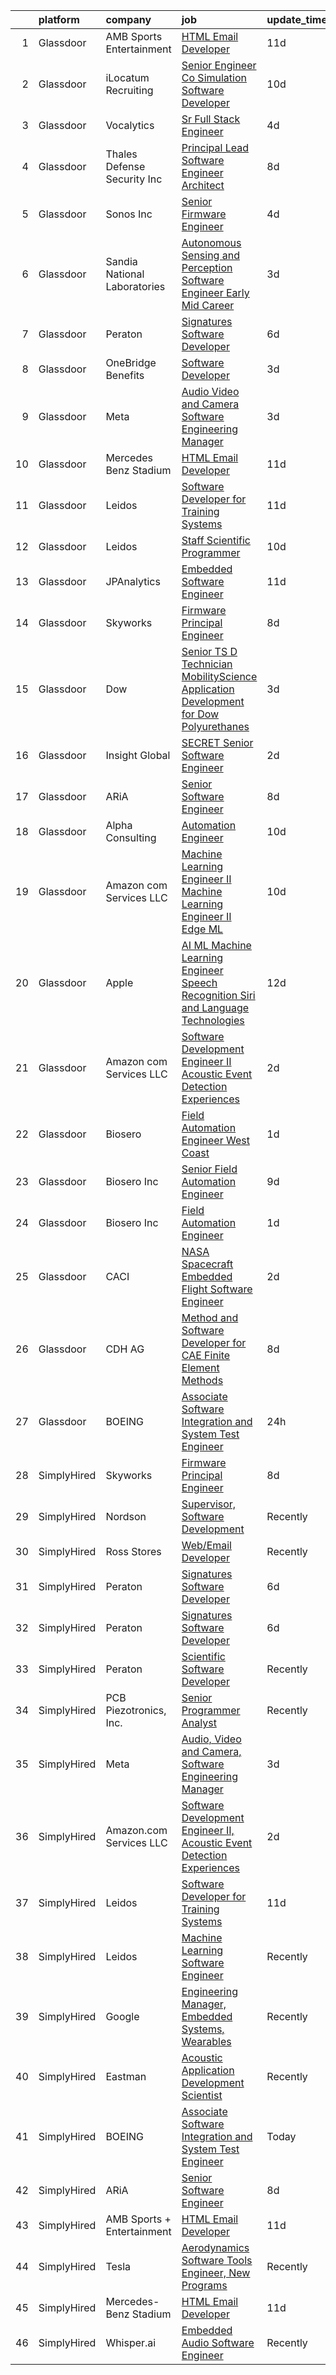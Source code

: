 

|    | platform    | company                        | job                                                                                                                                                                                                                                                                                                                                                                                                                                                                                                                                                                                                                                                                                                                                                                                                                                                                                                                                                                                                                                                                                                                                                                                                                                                                                                                                                                                                                                                                                                                                             | update_time   | location                |
|---:|:------------|:-------------------------------|:------------------------------------------------------------------------------------------------------------------------------------------------------------------------------------------------------------------------------------------------------------------------------------------------------------------------------------------------------------------------------------------------------------------------------------------------------------------------------------------------------------------------------------------------------------------------------------------------------------------------------------------------------------------------------------------------------------------------------------------------------------------------------------------------------------------------------------------------------------------------------------------------------------------------------------------------------------------------------------------------------------------------------------------------------------------------------------------------------------------------------------------------------------------------------------------------------------------------------------------------------------------------------------------------------------------------------------------------------------------------------------------------------------------------------------------------------------------------------------------------------------------------------------------------|:--------------|:------------------------|
|  1 | Glassdoor   | AMB Sports   Entertainment     | [HTML Email Developer](https://www.glassdoor.com/partner/jobListing.htm?pos=111&ao=1136043&s=58&guid=0000018271ee7e2981607e064d404e57&src=GD_JOB_AD&t=SR&vt=w&cs=1_74017e40&cb=1659768831831&jobListingId=1008028235126&jrtk=3-0-1g9ousvink24p801-1g9ousvj8jorf800-eacde8b18bac105a-)                                                                                                                                                                                                                                                                                                                                                                                                                                                                                                                                                                                                                                                                                                                                                                                                                                                                                                                                                                                                                                                                                                                                                                                                                                                           | 11d           | Atlanta, GA             |
|  2 | Glassdoor   | iLocatum Recruiting            | [Senior Engineer   Co Simulation Software Developer](https://www.glassdoor.com/partner/jobListing.htm?pos=110&ao=1110586&s=58&guid=0000018271ee7e2981607e064d404e57&src=GD_JOB_AD&t=SR&vt=w&ea=1&cs=1_b7c2daf0&cb=1659768831831&jobListingId=1008031184795&cpc=3DB599BF2F4828F0&jrtk=3-0-1g9ousvink24p801-1g9ousvj8jorf800-3d7f67eb8dbe255a--6NYlbfkN0D1UcI9BXC1f5QSBjMbPamHM6GlmOeW7DhZo1lcFVxibe-vyE4u5NZNh4gYETyu5OMFhdH-WBklkaddU-TxotsMAFIXZ8lhyqh95OVXubFBgikApSy1URaL6nfvsi0uy7p44YIwUYwOjBvN1kQTFzH0pL2q51e43f2zZcrg3-KSUd8MLAz2NQJI1-EzcnAQvhjIBlthgZlLB5HTlpgNLZbSkdZJhxLFmU1AjtjfB6UJnUKSr0cov_y9uGRqcODe-v2P5z78IF33hI4MuH7b-DPfZ20MBB07XacBJvPvxc5fuso2d6DHRUEslHLUXTFs2flHYaw_7AmTNpEIO1efC0FZ4014eAZOqAxBzseQdtJCF0IT6aW5-h5xOVWom8Z0k09RDXqde8tZ--0g72hAPaFwBVWxbE605Oexgpm257hIvrg-54GB8d_fN-iheN2ev0MymiRDjU6IgClLJWM8vgPlcB2rkjpNCI5qhUbpT6Z9dE07DlgD0H2f9xY4q2n2pyyaMLAd0ZnGO7OLOuEyfvSpskxmZ8IbqZlZYwNwXgzTg43G-uw3HTG2)                                                                                                                                                                                                                                                                                                                                                                                                                                                                                                                                                                                                   | 10d           | Westmont, IL            |
|  3 | Glassdoor   | Vocalytics                     | [Sr  Full Stack Engineer](https://www.glassdoor.com/partner/jobListing.htm?pos=119&ao=1136043&s=58&guid=0000018271ee7e2981607e064d404e57&src=GD_JOB_AD&t=SR&vt=w&ea=1&cs=1_18ce851d&cb=1659768831832&jobListingId=1008045659637&jrtk=3-0-1g9ousvink24p801-1g9ousvj8jorf800-8945c6b11cdb6226-)                                                                                                                                                                                                                                                                                                                                                                                                                                                                                                                                                                                                                                                                                                                                                                                                                                                                                                                                                                                                                                                                                                                                                                                                                                                   | 4d            | Remote                  |
|  4 | Glassdoor   | Thales Defense   Security  Inc | [Principal Lead Software Engineer Architect](https://www.glassdoor.com/partner/jobListing.htm?pos=127&ao=1136043&s=58&guid=0000018271ee7e2981607e064d404e57&src=GD_JOB_AD&t=SR&vt=w&cs=1_c397a545&cb=1659768831833&jobListingId=1008036349123&jrtk=3-0-1g9ousvink24p801-1g9ousvj8jorf800-90522da7da233ced-)                                                                                                                                                                                                                                                                                                                                                                                                                                                                                                                                                                                                                                                                                                                                                                                                                                                                                                                                                                                                                                                                                                                                                                                                                                     | 8d            | New York, NY            |
|  5 | Glassdoor   | Sonos  Inc                     | [Senior Firmware Engineer](https://www.glassdoor.com/partner/jobListing.htm?pos=121&ao=1136043&s=58&guid=0000018271ee7e2981607e064d404e57&src=GD_JOB_AD&t=SR&vt=w&cs=1_d9b3ccf9&cb=1659768831833&jobListingId=1008045067501&jrtk=3-0-1g9ousvink24p801-1g9ousvj8jorf800-6430edc7977b7480-)                                                                                                                                                                                                                                                                                                                                                                                                                                                                                                                                                                                                                                                                                                                                                                                                                                                                                                                                                                                                                                                                                                                                                                                                                                                       | 4d            | Louisville, KY          |
|  6 | Glassdoor   | Sandia National Laboratories   | [Autonomous Sensing and Perception Software Engineer  Early Mid Career ](https://www.glassdoor.com/partner/jobListing.htm?pos=122&ao=1136043&s=58&guid=0000018271ee7e2981607e064d404e57&src=GD_JOB_AD&t=SR&vt=w&cs=1_548e94b0&cb=1659768831833&jobListingId=1008047913311&jrtk=3-0-1g9ousvink24p801-1g9ousvj8jorf800-71bb59f86f70195a-)                                                                                                                                                                                                                                                                                                                                                                                                                                                                                                                                                                                                                                                                                                                                                                                                                                                                                                                                                                                                                                                                                                                                                                                                         | 3d            | Albuquerque, NM         |
|  7 | Glassdoor   | Peraton                        | [Signatures Software Developer](https://www.glassdoor.com/partner/jobListing.htm?pos=104&ao=1110586&s=58&guid=0000018271ee7e2981607e064d404e57&src=GD_JOB_AD&t=SR&vt=w&cs=1_c8e91d4a&cb=1659768831829&jobListingId=1008039349868&cpc=0FE1F5EA2BC84A01&jrtk=3-0-1g9ousvink24p801-1g9ousvj8jorf800-12b7d26dee4f4361--6NYlbfkN0Cx7R8OmodZU4Ze4hnUhR0Myw3_voyDLMHXumN7ynSuTrXceT3foN28OOGtcbbQ_775nrUtcEj3Ul0vLtzdamFe0Adhdve6qrEAT8Ivol-tXcF8bxWk0r1gBssjXWmRkIGjy8acjiZtQjOiAyyUnn_Cr58-YUJ4aKkcYNo0yl5RUpsWLzkfl9et0RAvYat0z13f7Vh1ANoRjffCG-R4JBrWOFM11aCv6vtVthLL0Gp6lPaxbE2RSfwg4xJM2ck2AbvO7mVzX0Kw9Sx57v2HDB9O4JIgse-lmTFW0NRKULqdUyYIRITsLs2bSw37h0Dwae7K72tBnTqQORrEC5eIHUskjePLUnkzyTngNkGMVks4p-IoHTJqatXfIMBolj5yHG1x8wmvNxM56xrEic535sp-d2Tj-Q2vjSXpJaaMaiA4iyd5fmw4h4iZ4Kfj3bsetetREv3W2WC1OYIQvJy3yrRlktkmENIJqgd29aP1w5XErXOHeXbrTEw10jAxZMRP4f_K-xLsuN1jPbZtWtNhxIjIa2k2Xl_7LkcE8HtyBM5Dj0C4YnqmXzc1xu6eYUAbD99NdkCph14DISORtOrcqSry-pBYLf61S8eQcGcRkkXAuUsH_OMoX9pQAUYXIm7Vxx8UYexk1jjbVnlwckD1tW2vGOFP3eJto98DWrlj9Qevm41ChbkfWoTf2dDfPMJFG1MfhnbYqmRncxqaWVyHvoHxn2qEgvtEOKXWHm0Ify4p29qd1vrGzGg1Y13IYsrDDPhqEGaLidAXLQT7dHq5tvoSzhHkpuhOrCbCcbBB39z63-S55NlV9IYJTpVNV1ZuAM2ccCPxEu9amHkt0ZxdFpLArBXfAhD6DsD_RkpeB63MJyljyaJzQnh2P4yyKAMYyhyPHu9IxdITc0GRkNhHxecKK-cCyQkKWMZSpA1LLxv-AXe7lY5UeJGBFni4PlyV7DREB5zxeg9Iognx8WV6F71Xt3s9QbWJrzXXkQiMC9CAdaHCtYYfVKR9hS3KDp_skGMyEsCYXggcWqQvq4U09xRzEcAROMA9ZBy5-9ucmtsmG5T4xk2T2OuxaWiKjGJAenE1dR-Bef7rulEKwOpysb2NpsfWD9-i7aHdEX0OADCpS5Z2rqpD6lJLz1N1tC89ByUoPJzhNnjBpQ%3D%3D) | 6d            | Bethesda, MD            |
|  8 | Glassdoor   | OneBridge Benefits             | [Software Developer](https://www.glassdoor.com/partner/jobListing.htm?pos=114&ao=1136043&s=58&guid=0000018271ee7e2981607e064d404e57&src=GD_JOB_AD&t=SR&vt=w&ea=1&cs=1_02c8d278&cb=1659768831832&jobListingId=1008047095097&jrtk=3-0-1g9ousvink24p801-1g9ousvj8jorf800-36642876585a2c62-)                                                                                                                                                                                                                                                                                                                                                                                                                                                                                                                                                                                                                                                                                                                                                                                                                                                                                                                                                                                                                                                                                                                                                                                                                                                        | 3d            | Buffalo, NY             |
|  9 | Glassdoor   | Meta                           | [Audio  Video and Camera  Software Engineering Manager](https://www.glassdoor.com/partner/jobListing.htm?pos=108&ao=1110586&s=58&guid=0000018271ee7e2981607e064d404e57&src=GD_JOB_AD&t=SR&vt=w&cs=1_8406a245&cb=1659768831830&jobListingId=1008048424140&cpc=65CC663E25211861&jrtk=3-0-1g9ousvink24p801-1g9ousvj8jorf800-2f3e3f080289ccc8--6NYlbfkN0DYl4UJW4r1Vl7FEn6T9F-rD9lpC-0oMJVSiWjK_MGUd8e8cHXcpv6KPyjLHZEfqkUkuW4FeZdGHDOYIbKXpOVzpgHYmd0Mdxqbqr9bWX3wOX-YPwUGzzOCVebAPW5gJCa7KI4uayUPCSFg0Fa9x7a0yOW_XMVHtA9I4R6GFxvKRwny0T-wmqiD_LqxCY-RiiVsN9NqARkNrJZ9ZKzkMgccj9yjOdphgn8pLIp1eL7Yv70XnaQzBfohLdUDjfiW_ZD7CvP3A5nDo5jrvNGrhJQZVgZWeWInok00-3D5zjg4_Xc97DCyMXqOMWZwbZrosLCSDwzm9obzimWJYc2IjzbVFxpsjTlIkttO70wJ0f8v9yBmhzdb3y0_Qsm4-MVTQWmTMLW-3mISJ8ZzbMfkM29gfVT3kKzvIJp_cMmytrla_wNJek7ZemfVHUXNco83-rlmT18XeAv-oRfGNY9rVayBVaGI3eQdSduK1Lz7Z8cDfKo0hsqQVYV0aua1ovI-spljRQ3TywAc-GYe4yVoR-IPM1F-J-hhkHrYbVIzjHF2gjmZ4MRdsxn-irDcxGboJygTO5257CbU72BrpMC0dYqlVh0exSaSj4OI0g8qcEji7QgDCy2MeDgjMYL-qvw3QRysrGUsdubel9J2jDutyxQY7HD8uC6WV4zZlocpX46OJUNZXHmQQFC2DfiWWAx0zNqcA3YkOYp1NsD0NbIGYv36i7BUExU-iXHgtY80dLYp5tt39GYij_raBV2yPtpda1GpV7Ikl9V1RR7GwTcCBiSjNms664zPQMAKoA1k32r6s26VuVVliEKSWRs1W98RLj97eX7j_ubt9NCnnXmXu1c13gcsMD1WXc24vfXVINS8Pe6n0c9cyPAX04DTdv5DhFObQV4LRWwA6x5kOdl51vI-rZ9STVDw8Xu9LWxWE1mHVnhaNnX9dCGreRrLhGjtFXnJR1aN8SxoRhG7jL_xe3PepNkp1XphX_CeTc4sVgcEd6QAbCwnwd39lidJo9O_39o7_oe9r5-knXi2_HOhBSPu1wD5LHRtiDzpGZEJMk8x1A%3D%3D)                                                                         | 3d            | Burlingame, CA          |
| 10 | Glassdoor   | Mercedes Benz Stadium          | [HTML Email Developer](https://www.glassdoor.com/partner/jobListing.htm?pos=113&ao=1136043&s=58&guid=0000018271ee7e2981607e064d404e57&src=GD_JOB_AD&t=SR&vt=w&ea=1&cs=1_7274deec&cb=1659768831831&jobListingId=1008028184763&jrtk=3-0-1g9ousvink24p801-1g9ousvj8jorf800-9a547699c45640b0-)                                                                                                                                                                                                                                                                                                                                                                                                                                                                                                                                                                                                                                                                                                                                                                                                                                                                                                                                                                                                                                                                                                                                                                                                                                                      | 11d           | Atlanta, GA             |
| 11 | Glassdoor   | Leidos                         | [Software Developer for Training Systems](https://www.glassdoor.com/partner/jobListing.htm?pos=105&ao=1110586&s=58&guid=0000018271ee7e2981607e064d404e57&src=GD_JOB_AD&t=SR&vt=w&cs=1_cacf6fc5&cb=1659768831830&jobListingId=1008027833923&cpc=61B26E8FEFFA679F&jrtk=3-0-1g9ousvink24p801-1g9ousvj8jorf800-183065c03579bde0--6NYlbfkN0CZUO70VSdYKA8PR3jfrSh5ljhqJhfDt0PzQCMubt8cRihWbmqO_-Ccw6DGinMZCyKXTah149IElIo13-QZQJcdQn15N9Jxw-gfH0vBNXQ83H-xL1VHb5T889X15fcU2GMZMPBZ13hyA7bZo_vy9UZYTq3zNO-5xR-6bX809QKaAScbQmAVHpXmyyQ9aMnqGtOPlZR4V_jv9BF9rMAErHXz2SodUAyJx8yOUAjCwI4vLYQXXZ2lYI2rPaUtEmJsmFi2MWEjQrZx6TQqpG-XBGnq_LdCEE_9PQaYhqVQpx16XB6doyeCmaJPsdl4Xoi5aQlPwQ_l0LVb6Pw6BAwWErHHn_-R2ej9DoNVT1-WejEh4na_VEWlTqbYPux1XMoOMKU5UUG6Z0bTFhDlKqlFY0KwqvMbuVwP6FyJ6irFn0z0D7OGTdVZYHTKOKpMWiz2HyjRIKbYH_Nmte6X2iBthoMfAgPE1R8sxX2Lq6tRq2nYa8Yw4DRzzx6cLC5ZouVHV7Nbp8jxaWkfdxeLId9-awkW26oIjU1PVEOd28Be0iOySPGRPBuKlh2Wjkkw2eOoUxzEe3nEyzMN0niu4futDEVv_dXFD39r9QFWiVMFtaMJuvZNgZdPrPKkmO1BHnEevjsxlQLDOLOzjA%3D%3D)                                                                                                                                                                                                                                                                                                                                                                                                                                                                                                                       | 11d           | Bethesda, MD            |
| 12 | Glassdoor   | Leidos                         | [Staff Scientific Programmer](https://www.glassdoor.com/partner/jobListing.htm?pos=106&ao=1110586&s=58&guid=0000018271ee7e2981607e064d404e57&src=GD_JOB_AD&t=SR&vt=w&cs=1_a669e20a&cb=1659768831830&jobListingId=1008032008142&cpc=2187E14FC6F1B769&jrtk=3-0-1g9ousvink24p801-1g9ousvj8jorf800-1f38abc9fade6d07--6NYlbfkN0CZUO70VSdYKA8PR3jfrSh5ljhqJhfDt0PzQCMubt8cRihWbmqO_-Ccw6DGinMZCyLjp7BOTRSlLWf3gecSskMubrtfqdweFHo-tiUJv3MS7mmsQgUZSSWJxsyjB2X_ymEgsC8kMBCxJYrrYD2Hlb7w2vJZ5jZQbRUgFj-m7MwtFWjnsbbLmdK5EqfjaMfhW0lqZD1WTCPmljXWPL6JB3anHRLbS2Goa-KIkBw_dRVVnlMILtYYzbPMTJQbDbp_qFpszZAwf8aKBX6QIDuI6rde9SHnhr-3pH4YOKwEI532-HNhSvJ1kO6vMrgL8G2tgIWfwMebn_h43yqV4JH_6US1lLIwGVuYUvjwBIK43_bvgo97hsC36ypvJgrbr5lBUTICUTH5R5tMrE4EQbIWf9goYfqyQBRI_U0E90SYzV7RKUndKzTDlZdFP3Uccx39SnG4gBDu_aydm8LVqyTN9ylcc9S85L2kcIKsVHjSuaR7ue8SMIhjq0rfUJm0rNzKCoNP-2FpYM5jK8_zzYiMgVsbWaRRcu_ndIr9mDpdNjmxrImYbmtXxDjTncj07O98MshgSck27-peRu8k1vMOny0r4Tcho9Nk1-de3G_CwnJczQelGklE-bwa)                                                                                                                                                                                                                                                                                                                                                                                                                                                                                                                                                               | 10d           | Bethesda, MD            |
| 13 | Glassdoor   | JPAnalytics                    | [Embedded Software Engineer](https://www.glassdoor.com/partner/jobListing.htm?pos=124&ao=1136043&s=58&guid=0000018271ee7e2981607e064d404e57&src=GD_JOB_AD&t=SR&vt=w&cs=1_793ace11&cb=1659768831833&jobListingId=1008027057037&jrtk=3-0-1g9ousvink24p801-1g9ousvj8jorf800-884b5ac597197960-)                                                                                                                                                                                                                                                                                                                                                                                                                                                                                                                                                                                                                                                                                                                                                                                                                                                                                                                                                                                                                                                                                                                                                                                                                                                     | 11d           | East Falmouth, MA       |
| 14 | Glassdoor   | Skyworks                       | [Firmware Principal Engineer](https://www.glassdoor.com/partner/jobListing.htm?pos=101&ao=1110586&s=58&guid=0000018271ee7e2981607e064d404e57&src=GD_JOB_AD&t=SR&vt=w&cs=1_4a42ef6a&cb=1659768831828&jobListingId=1008036261688&cpc=9E934515C28A9103&jrtk=3-0-1g9ousvink24p801-1g9ousvj8jorf800-e7fab630f13f3fc8--6NYlbfkN0DHQ2YF_lzanMOpjgFd_u1JSCUjxU03gesn9XxhbS0077QO4yJjDmI95AhBT2FcdaxIbs9_5ufFmM-YOeCI_eI14COSbnENS7Xm_bkReTALQz_wHDcZr0zT8RRUAiWev8-4FyqD9pVDF2C6Ocnsg8d2QDBddscxrqgyz9YqlQD5h6ulcALkBTSS5oxvNcBAl6MBvX0tm6YmK37r_g-mQ5dO5Bb6ZcCzKAJq7Jn6QWvT81RyJ7Dw5j4SRLAHBIUljW8i6kfRcr8Mox2y-dr2mKibLcGrBE__GUJOVnpjIZsriKpx1_fjPjR-fZGXJ3DivyMskprIK0C2iq-EiWV23J31NSCEf4s8AzIPyOB8e3XLC9YXaiW93x9Ld_OYBc4cF-XkyRiL54M9RUQjwDeBIHOAibM15-P24NbJI45F6-CBGyj5rrymHWTae2QT8d23GRR6dYE1gusB7JZ8PWARYXo0cK-AO8p8toAYyhxzJHUC0HmSdi0sqU0uinmjLU5EygtX-gq08yEMJnTKye0TWOsBKWvA8jyEFzyyorrlL35VdVoUC4zVuj8auWb_uU7qKp-3IMWMu6Bjtv5ABn9Wxlat4xLaYGzWIGUbOmKekxHjpbiKoYxYS4tmaUNr5Wja7vIqGGvJ5uJ7-fv8v3Ziz8thlCF0eTAx6m8%3D)                                                                                                                                                                                                                                                                                                                                                                                                                                                                                                                 | 8d            | Beaverton, OR           |
| 15 | Glassdoor   | Dow                            | [Senior TS D Technician   MobilityScience Application Development for Dow Polyurethanes](https://www.glassdoor.com/partner/jobListing.htm?pos=120&ao=1136043&s=58&guid=0000018271ee7e2981607e064d404e57&src=GD_JOB_AD&t=SR&vt=w&cs=1_6d6ef355&cb=1659768831833&jobListingId=1008047754485&jrtk=3-0-1g9ousvink24p801-1g9ousvj8jorf800-a967188aabc88d94-)                                                                                                                                                                                                                                                                                                                                                                                                                                                                                                                                                                                                                                                                                                                                                                                                                                                                                                                                                                                                                                                                                                                                                                                         | 3d            | Midland, MI             |
| 16 | Glassdoor   | Insight Global                 | [SECRET Senior Software Engineer](https://www.glassdoor.com/partner/jobListing.htm?pos=112&ao=1110586&s=58&guid=0000018271ee7e2981607e064d404e57&src=GD_JOB_AD&t=SR&vt=w&cs=1_d30302e9&cb=1659768831831&jobListingId=1008050015830&cpc=3BA4CE39D5B5DEF5&jrtk=3-0-1g9ousvink24p801-1g9ousvj8jorf800-5b02cb7451abe8a0--6NYlbfkN0BKkHZu3wF05EeDimN_p6sYpKCMArvwa95YdH7UpkaBCqc7l59ErwqcinDaIJnobowJv4CLAC77RU-LQfDNv59WCre66gYrQT19sq7-6nYYOFAIR3oiiw-XTy2dG8NE6FbLt9tdxwp4SmlgNdof4blhMY_8FCXv1U_WAgllnH7f-IeTolbWAf9c4AUdJGZ7tvcZ_1OdSkbyCqy6s3fqVIa50cPmfr5EQKLJwAnFh_JmKliEtDb-VJyJW7x9AE9Q_eRxL6nORG8PhinV_34rftW9na3kFimphLjmd27rh1J5pVivo1qVreLQFgeCtGaEhhVH5VmvZDHI8gPWTUn1OacMQ_sASftrZ9FrivygMXuR_UujuGNSfrIeJpxvgMRt-XOxr1gOah5grOt6U2eOxDGfvo3Sok0LAXL8P8Kzd2RFYBiXkxGCEBiixb-1409lGYVt0mf7RpyoI7CZF1CoHvju5ozfvhllA4qt7F-QlER_vw%3D%3D)                                                                                                                                                                                                                                                                                                                                                                                                                                                                                                                                                                                                                                                                                               | 2d            | Norfolk, VA             |
| 17 | Glassdoor   | ARiA                           | [Senior Software Engineer](https://www.glassdoor.com/partner/jobListing.htm?pos=103&ao=1110586&s=58&guid=0000018271ee7e2981607e064d404e57&src=GD_JOB_AD&t=SR&vt=w&ea=1&cs=1_8b76ef8b&cb=1659768831829&jobListingId=1008035313771&cpc=A1E2D04CAB10975F&jrtk=3-0-1g9ousvink24p801-1g9ousvj8jorf800-55062b51fc6b7795--6NYlbfkN0ACu_hgM4mYOpGjE6TXudS1eLEYdlotK5aSiNrSIRlNjrOhnyvEHI4wAf0vSRgE6-O0rvPs7gvb9THpwAfOFg_uj7xGB_lcX92EiFk_Bb3v_2ryN0Jo0SjUxS2BXdfgUXa7nqfq6enH0dD0_fK8DyMPAuza8qkuUTiV0w7Sdo36SCM3bdktqmxMWCxsk5x4xjr074-AX9l0DAgRWuo8N0aRRsaLS_dKLgve6hBrkBLayX5Uu539hfy5Z2YPWUXs_yctr_5I5H9jt8XFnt99Nq5NUkvkTqRsNpMeDrN8601KhcuTGmhY2F1zbScZwVGnAAuQ5jQkN9lJlf9bXDP_1F1rrSWfoqm_JPptaojwY-0Fxmt4tsdSwtQxlRdIsWpauMVHAHAtk4RmEaj5RBC3-L_xHCkMXwExq_MBkaddSuKTXa8kl0ubNwIgKfGD2pcqaCpgfrGhEGtE0FtYLrjAd_1WPjdzgbTKSOoqL_7zDYPSwOerEbZ1JO282MIk8Mo2x8ofD8qFMf7sZQ%3D%3D)                                                                                                                                                                                                                                                                                                                                                                                                                                                                                                                                                                                                                                                                 | 8d            | Seattle, WA             |
| 18 | Glassdoor   | Alpha Consulting               | [Automation Engineer](https://www.glassdoor.com/partner/jobListing.htm?pos=109&ao=1110586&s=58&guid=0000018271ee7e2981607e064d404e57&src=GD_JOB_AD&t=SR&vt=w&ea=1&cs=1_24b32c49&cb=1659768831831&jobListingId=1008031063827&cpc=155EB9D5185558AF&jrtk=3-0-1g9ousvink24p801-1g9ousvj8jorf800-0685a86701fb0c1d--6NYlbfkN0CmztqN_51rcXXt1zGaqXL2SM702I5KuCok5O3lQmzZOFwxmpqFAedJIljPvkZxaoEBbIogKBsaHYKYWbz3SdAg7oeV2NI8FN72Z8l1jmjO366gdF-F6YmzjUlS2VxE8Z1lElGYSdMe0hsZF2MpSR9APiXAN63P53BgGynGRJ3ghlCErUuNpehxQhGQMRKJsFvcCZ9nURPV5FWvsM-FPdDB6-s4ve6_miOaeXWX4jmc9d6Px0QU6RgqVqw9506_nDiTvjmCIguOnuKkVYggQeSQKayhfwOjVuWL7tk2ZFPsA0eXcG5664TYt5D4JcdqF2XI1nEbhckAp8ba17ehB2uVMNpHHDUXTSdFCXYq1j4GdWWa0fyvS6O12DOUxf36fk2GhMtB-7bz8yLgi9F2PR9VVrFkG2qicvyBPCaJUFAD8b2Ev4xaLbEmyxqW7NU8AiaLmIUgUdzAkuFJH0dOnVjjKVjoUKHRDzeebNa0kqPuvZj5a3XNx0ayk3XHuFUFx8_MvbvoOFqlYw%3D%3D)                                                                                                                                                                                                                                                                                                                                                                                                                                                                                                                                                                                                                                                                      | 10d           | West Point, PA          |
| 19 | Glassdoor   | Amazon com Services LLC        | [Machine Learning Engineer II  Machine Learning Engineer II  Edge ML](https://www.glassdoor.com/partner/jobListing.htm?pos=125&ao=1136043&s=58&guid=0000018271ee7e2981607e064d404e57&src=GD_JOB_AD&t=SR&vt=w&cs=1_1ea761f5&cb=1659768831833&jobListingId=1008029712894&jrtk=3-0-1g9ousvink24p801-1g9ousvj8jorf800-e5498838ead6dea4-)                                                                                                                                                                                                                                                                                                                                                                                                                                                                                                                                                                                                                                                                                                                                                                                                                                                                                                                                                                                                                                                                                                                                                                                                            | 10d           | Cambridge, MA           |
| 20 | Glassdoor   | Apple                          | [AI ML   Machine Learning Engineer  Speech Recognition   Siri and Language Technologies](https://www.glassdoor.com/partner/jobListing.htm?pos=107&ao=1110586&s=58&guid=0000018271ee7e2981607e064d404e57&src=GD_JOB_AD&t=SR&vt=w&cs=1_3dacd552&cb=1659768831830&jobListingId=1008025019899&cpc=5FEB1BEB8E14EF52&jrtk=3-0-1g9ousvink24p801-1g9ousvj8jorf800-c2d954e567e3d4b3--6NYlbfkN0BvKrLyj5gPmtZO9T8euul8TCxuuKNOtzRJOomxnwSEodTz2Bc-sPZlm1JPYWoVnTFEDzg0Vx42kRpR89GPxzVd3-X-QAocJl6LWkVdvmMNgjvLiCmnUmNab4ASL_z-nXeBHdLwnKJduunKJICJTVo56Ib4eNOYR6Rs2rwulJ13VgB8iiUpDH3VSSs-Vs5hrjJUHP2kc0aFtmgwoj1jy0NRZrnH6l_Ykb42uOuciRCvxEd1UW6F4PS9qAjQbZT-eRdx04aJEtjJndyh4XhnobXJtk1EuF0sJf8pzp1gdRp8eb329_g8trpIeaUKl_4bQ_dUO8Lii6In-vbJUQfiHPOGwo0omDJHCquATUkbu3McJ0mq4MF13Ny6E3-GGDTjy3y3o2Q7fq_yn9t2QWjHo2K0wn8nhSEk1sRBDi1lhWUh8bxzJFMiFWTxpN0ICdxIiSTRDmYuCpV-SOTTS-vy4cft7zEKIv-uiZ-AGtZjhERddB1ZHbJJkxj7DMPXlZRJJ3U7WGCb3opxNHVaZ8b0oE0apNU5iOHNVBbUK15eRdlIYUodVYgGajS_nTpYFFm38a5RvvOUVaZqa9pcqfP0VC6h76mRf_RPUC3rvlPq6D_oxpt279p1d7QtNLk1ixWFnvUYhzkllIED7yaTyaXpLTGvtIwZnAUOArCw3SlR9TQBXbKNyFpG1PUvzwHMYfUpsJQjF1xDd_YNL3HjGMiNUKdyrBK-De-MFpajpTz_oFqzysbNWx2-vw0Byg3AqzTGuV1pfGsPrduikU5gx54pkU8_fgiE_dH7G_6ZjCwy_Ww_RZ9yj9CC70DjfgK4pLoJhWjyheNthugV4rqS5ZoHKCo3Mtu4q8E2VAf7ckkEidOhTJbMlWpFRbhqUH6m7p7JmUR0HYb9vHNUDyDA1Y3eq76Y-gc0skQTPYfmiD0YPPdWl6-5aq_PTocSHjktpzGOHlTSApQ2dvzTZqMzfg2iBPy5wfpKbxF1S5LBwb6HgPrXFjejmqYgzPS4Q57ZyGzMetSNQdpsQ6mWfzneOX3tEf8t02YNHdrg4bA%3D)                                                      | 12d           | Cambridge, MA           |
| 21 | Glassdoor   | Amazon com Services LLC        | [Software Development Engineer II  Acoustic Event Detection Experiences](https://www.glassdoor.com/partner/jobListing.htm?pos=117&ao=1136043&s=58&guid=0000018271ee7e2981607e064d404e57&src=GD_JOB_AD&t=SR&vt=w&cs=1_41b32466&cb=1659768831832&jobListingId=1008049350677&jrtk=3-0-1g9ousvink24p801-1g9ousvj8jorf800-deab3c902481359f-)                                                                                                                                                                                                                                                                                                                                                                                                                                                                                                                                                                                                                                                                                                                                                                                                                                                                                                                                                                                                                                                                                                                                                                                                         | 2d            | Irvine, CA              |
| 22 | Glassdoor   | Biosero                        | [Field Automation Engineer   West Coast](https://www.glassdoor.com/partner/jobListing.htm?pos=118&ao=1136043&s=58&guid=0000018271ee7e2981607e064d404e57&src=GD_JOB_AD&t=SR&vt=w&ea=1&cs=1_625ed23d&cb=1659768831832&jobListingId=1008052743684&jrtk=3-0-1g9ousvink24p801-1g9ousvj8jorf800-cfa96dc9c7e367af-)                                                                                                                                                                                                                                                                                                                                                                                                                                                                                                                                                                                                                                                                                                                                                                                                                                                                                                                                                                                                                                                                                                                                                                                                                                    | 1d            | San Diego, CA           |
| 23 | Glassdoor   | Biosero Inc                    | [Senior Field Automation Engineer](https://www.glassdoor.com/partner/jobListing.htm?pos=126&ao=1136043&s=58&guid=0000018271ee7e2981607e064d404e57&src=GD_JOB_AD&t=SR&vt=w&ea=1&cs=1_34b0849a&cb=1659768831833&jobListingId=1008032578127&jrtk=3-0-1g9ousvink24p801-1g9ousvj8jorf800-cb26e78c19ec4660-)                                                                                                                                                                                                                                                                                                                                                                                                                                                                                                                                                                                                                                                                                                                                                                                                                                                                                                                                                                                                                                                                                                                                                                                                                                          | 9d            | Boston, MA              |
| 24 | Glassdoor   | Biosero Inc                    | [Field Automation Engineer](https://www.glassdoor.com/partner/jobListing.htm?pos=116&ao=1136043&s=58&guid=0000018271ee7e2981607e064d404e57&src=GD_JOB_AD&t=SR&vt=w&ea=1&cs=1_eae3fcb5&cb=1659768831832&jobListingId=1008052448721&jrtk=3-0-1g9ousvink24p801-1g9ousvj8jorf800-93df233dc0c92f40-)                                                                                                                                                                                                                                                                                                                                                                                                                                                                                                                                                                                                                                                                                                                                                                                                                                                                                                                                                                                                                                                                                                                                                                                                                                                 | 1d            | San Diego, CA           |
| 25 | Glassdoor   | CACI                           | [NASA Spacecraft Embedded Flight Software Engineer](https://www.glassdoor.com/partner/jobListing.htm?pos=123&ao=1136043&s=58&guid=0000018271ee7e2981607e064d404e57&src=GD_JOB_AD&t=SR&vt=w&cs=1_4574ab83&cb=1659768831833&jobListingId=1008050841986&jrtk=3-0-1g9ousvink24p801-1g9ousvj8jorf800-42530d04595e727b-)                                                                                                                                                                                                                                                                                                                                                                                                                                                                                                                                                                                                                                                                                                                                                                                                                                                                                                                                                                                                                                                                                                                                                                                                                              | 2d            | Houston, TX             |
| 26 | Glassdoor   | CDH AG                         | [Method and Software Developer for CAE   Finite Element Methods](https://www.glassdoor.com/partner/jobListing.htm?pos=115&ao=1136043&s=58&guid=0000018271ee7e2981607e064d404e57&src=GD_JOB_AD&t=SR&vt=w&ea=1&cs=1_0b61236f&cb=1659768831832&jobListingId=1008035036576&jrtk=3-0-1g9ousvink24p801-1g9ousvj8jorf800-86e6aa1c5ebc5de6-)                                                                                                                                                                                                                                                                                                                                                                                                                                                                                                                                                                                                                                                                                                                                                                                                                                                                                                                                                                                                                                                                                                                                                                                                            | 8d            | Remote                  |
| 27 | Glassdoor   | BOEING                         | [Associate Software Integration and System Test Engineer](https://www.glassdoor.com/partner/jobListing.htm?pos=102&ao=1110586&s=58&guid=0000018271ee7e2981607e064d404e57&src=GD_JOB_AD&t=SR&vt=w&cs=1_53f3ccf6&cb=1659768831828&jobListingId=1008055766673&cpc=4269A4BF187C94B7&jrtk=3-0-1g9ousvink24p801-1g9ousvj8jorf800-4796445e66692df3--6NYlbfkN0BddK4H-tsabPiX3BvkwhvbvP4OkLNzlRX6egXJy9Hb11ERhvpR4KXHiogI9i6BJrkY_7Sp3ZqWxT2M1iFHUvoLSyzRaEvViMWxllsN3TD6KzMEd_zNRec4NfBR1FMrdCmrL2H2QoXFRl9x-SNTTV1rS-rOhf2tu9sI1hqRaBtKHfNmYri4i4ixT8NlC8V--9Un6wy9I6Bz7AbMDlC0Jw8GJ_vclK3W9yNvr76nZLQ_bvtc0nSsmrobatzHK4XOtsaDIYRmnIACKzuiiTLHtxSG8pbfmrKegkqsA3n8l5CTRCgFJK1fwWStyPAT55-4QJo6sdxdZ7qPpkKvQ6VNwd1XvLiuF57MH2iv-_kE50NMI518-21gEr9YMy7tRhtYgwpE3vd0g2fdfHDnj3aTLlj_r8Ug7DEsMjK_7NYvBMSNy-5f4sXC1ZIweuD0pkkmjdI%3D)                                                                                                                                                                                                                                                                                                                                                                                                                                                                                                                                                                                                                                                                                                                     | 24h           | Kent, WA                |
| 28 | SimplyHired | Skyworks                       | [Firmware Principal Engineer](https://www.simplyhired.com/job/yuEUvYe0pl4Po-wAwnXRdK_l9ULtLEgCAnIciQtolHAur5kp79b7-w?q=acoustic+developer)                                                                                                                                                                                                                                                                                                                                                                                                                                                                                                                                                                                                                                                                                                                                                                                                                                                                                                                                                                                                                                                                                                                                                                                                                                                                                                                                                                                                      | 8d            | Beaverton, OR           |
| 29 | SimplyHired | Nordson                        | [Supervisor, Software Development](https://www.simplyhired.com/job/iQzzo1syGvp_LK8EJJqfW1QgjC_kO-c6mh7ke3kUDToUb4_3_pNFMw?q=acoustic+developer)                                                                                                                                                                                                                                                                                                                                                                                                                                                                                                                                                                                                                                                                                                                                                                                                                                                                                                                                                                                                                                                                                                                                                                                                                                                                                                                                                                                                 | Recently      | Carlsbad, CA            |
| 30 | SimplyHired | Ross Stores                    | [Web/Email Developer](https://www.simplyhired.com/job/iapHcCXyBAwSCQxFgqTzcH6pCeCWlT5U6RhkIjo60dultz2bPETatw?q=acoustic+developer)                                                                                                                                                                                                                                                                                                                                                                                                                                                                                                                                                                                                                                                                                                                                                                                                                                                                                                                                                                                                                                                                                                                                                                                                                                                                                                                                                                                                              | Recently      | Dublin, CA              |
| 31 | SimplyHired | Peraton                        | [Signatures Software Developer](https://www.simplyhired.com/job/VhxXHzc1HuSwgvJxF9sKZQ2uXq6BwCFPmRIcEGeH9slcr0dBpgm7Wg?q=acoustic+developer)                                                                                                                                                                                                                                                                                                                                                                                                                                                                                                                                                                                                                                                                                                                                                                                                                                                                                                                                                                                                                                                                                                                                                                                                                                                                                                                                                                                                    | 6d            | Bethesda, MD            |
| 32 | SimplyHired | Peraton                        | [Signatures Software Developer](https://www.simplyhired.com/job/L-LMmTK2C4Y-VSnfqUXmHq2H9cBJjF50U1BTL0SHR_PjYA5WaMCFWA?q=acoustic+developer)                                                                                                                                                                                                                                                                                                                                                                                                                                                                                                                                                                                                                                                                                                                                                                                                                                                                                                                                                                                                                                                                                                                                                                                                                                                                                                                                                                                                    | 6d            | Bethesda, MD            |
| 33 | SimplyHired | Peraton                        | [Scientific Software Developer](https://www.simplyhired.com/job/7QYgSHmP-LaULOI13l0r_sxWb_0wHWMGwpZBJR4iEeFKmhhjsbVj-g?q=acoustic+developer)                                                                                                                                                                                                                                                                                                                                                                                                                                                                                                                                                                                                                                                                                                                                                                                                                                                                                                                                                                                                                                                                                                                                                                                                                                                                                                                                                                                                    | Recently      | Bethesda, MD            |
| 34 | SimplyHired | PCB Piezotronics, Inc.         | [Senior Programmer Analyst](https://www.simplyhired.com/job/eQBYwWiHkxugufpP5RasTROUJ8GSCTQyB7il0JPt8M58snoQJ9LUjQ?q=acoustic+developer)                                                                                                                                                                                                                                                                                                                                                                                                                                                                                                                                                                                                                                                                                                                                                                                                                                                                                                                                                                                                                                                                                                                                                                                                                                                                                                                                                                                                        | Recently      | Depew, NY               |
| 35 | SimplyHired | Meta                           | [Audio, Video and Camera, Software Engineering Manager](https://www.simplyhired.com/job/_oYuKuEo9Z3Ea-hjNFMmot2vKQ31oOvI9d1qmQa1ksOPRryB2zToYQ?q=acoustic+developer)                                                                                                                                                                                                                                                                                                                                                                                                                                                                                                                                                                                                                                                                                                                                                                                                                                                                                                                                                                                                                                                                                                                                                                                                                                                                                                                                                                            | 3d            | Burlingame, CA          |
| 36 | SimplyHired | Amazon.com Services LLC        | [Software Development Engineer II, Acoustic Event Detection Experiences](https://www.simplyhired.com/job/n2cWjj1gu-rdNEwNE2KRZQWFIVe7W0gvUkC8yVN1cR9DXx7QMFSqvw?q=acoustic+developer)                                                                                                                                                                                                                                                                                                                                                                                                                                                                                                                                                                                                                                                                                                                                                                                                                                                                                                                                                                                                                                                                                                                                                                                                                                                                                                                                                           | 2d            | Irvine, CA              |
| 37 | SimplyHired | Leidos                         | [Software Developer for Training Systems](https://www.simplyhired.com/job/bkZMqLcMEW3WoKMF4vv5LTlDXVzHoXRsF35WIS_tZNhHme0iBV-Cow?q=acoustic+developer)                                                                                                                                                                                                                                                                                                                                                                                                                                                                                                                                                                                                                                                                                                                                                                                                                                                                                                                                                                                                                                                                                                                                                                                                                                                                                                                                                                                          | 11d           | Bethesda, MD            |
| 38 | SimplyHired | Leidos                         | [Machine Learning Software Engineer](https://www.simplyhired.com/job/c7E7HcKxnkxSti_3BNDLjDNnH2M2I31pKX0RH4E3kgIyDzUg-mBkvA?q=acoustic+developer)                                                                                                                                                                                                                                                                                                                                                                                                                                                                                                                                                                                                                                                                                                                                                                                                                                                                                                                                                                                                                                                                                                                                                                                                                                                                                                                                                                                               | Recently      | Arlington, VA           |
| 39 | SimplyHired | Google                         | [Engineering Manager, Embedded Systems, Wearables](https://www.simplyhired.com/job/DtoixT1-JxKy95tKP99g_sye4oq5EsXqL-qe_05PxpC2wg59Eoz4rQ?q=acoustic+developer)                                                                                                                                                                                                                                                                                                                                                                                                                                                                                                                                                                                                                                                                                                                                                                                                                                                                                                                                                                                                                                                                                                                                                                                                                                                                                                                                                                                 | Recently      | Mountain View, CA       |
| 40 | SimplyHired | Eastman                        | [Acoustic Application Development Scientist](https://www.simplyhired.com/job/N-tYJftP-qf3JUJmFDDgU178lS3Ez0R54RfljGyDJMmixka8A4I20Q?q=acoustic+developer)                                                                                                                                                                                                                                                                                                                                                                                                                                                                                                                                                                                                                                                                                                                                                                                                                                                                                                                                                                                                                                                                                                                                                                                                                                                                                                                                                                                       | Recently      | Springfield, MA         |
| 41 | SimplyHired | BOEING                         | [Associate Software Integration and System Test Engineer](https://www.simplyhired.com/job/0aue0RcDcctPiFFzbGdNie1s5Sn0MWN1MtU2LQROjjf672WPg_z8yA?q=acoustic+developer)                                                                                                                                                                                                                                                                                                                                                                                                                                                                                                                                                                                                                                                                                                                                                                                                                                                                                                                                                                                                                                                                                                                                                                                                                                                                                                                                                                          | Today         | Kent, WA                |
| 42 | SimplyHired | ARiA                           | [Senior Software Engineer](https://www.simplyhired.com/job/X-GSSLpSSt5Iz3XBT09wOmri3pGwnhTA6JwCu5-oxS7NLrehOaPbFA?q=acoustic+developer)                                                                                                                                                                                                                                                                                                                                                                                                                                                                                                                                                                                                                                                                                                                                                                                                                                                                                                                                                                                                                                                                                                                                                                                                                                                                                                                                                                                                         | 8d            | Seattle, WA +1 location |
| 43 | SimplyHired | AMB Sports + Entertainment     | [HTML Email Developer](https://www.simplyhired.com/job/8aucyu25m1bkD30zy41bgoyS9AlU-Tfui9uZYPavFSXfKM1gpraC8g?q=acoustic+developer)                                                                                                                                                                                                                                                                                                                                                                                                                                                                                                                                                                                                                                                                                                                                                                                                                                                                                                                                                                                                                                                                                                                                                                                                                                                                                                                                                                                                             | 11d           | Atlanta, GA             |
| 44 | SimplyHired | Tesla                          | [Aerodynamics Software Tools Engineer, New Programs](https://www.simplyhired.com/job/zO8gcthxFQqgNmwD9bdYUrhRy13Ovr3XTHhU0ibGJoZo7L7tcfLxOw?q=acoustic+developer)                                                                                                                                                                                                                                                                                                                                                                                                                                                                                                                                                                                                                                                                                                                                                                                                                                                                                                                                                                                                                                                                                                                                                                                                                                                                                                                                                                               | Recently      | Hawthorne, CA           |
| 45 | SimplyHired | Mercedes-Benz Stadium          | [HTML Email Developer](https://www.simplyhired.com/job/fY2w_fRRswCzqrXijLXSH2JBF89JdcDfj5Fo0QCk3zhuXbCXVpOY3w?q=acoustic+developer)                                                                                                                                                                                                                                                                                                                                                                                                                                                                                                                                                                                                                                                                                                                                                                                                                                                                                                                                                                                                                                                                                                                                                                                                                                                                                                                                                                                                             | 11d           | Atlanta, GA             |
| 46 | SimplyHired | Whisper.ai                     | [Embedded Audio Software Engineer](https://www.simplyhired.com/job/ZMTGSSKnJ3J72fSEwF45cg_M5Xxfc_s71G7wMj0GkivJRW1SXn0Liw?q=acoustic+developer)                                                                                                                                                                                                                                                                                                                                                                                                                                                                                                                                                                                                                                                                                                                                                                                                                                                                                                                                                                                                                                                                                                                                                                                                                                                                                                                                                                                                 | Recently      | San Francisco, CA       |